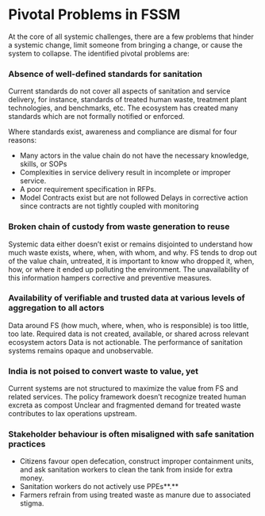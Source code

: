 # Pivotal Problems in FSSM

At the core of all systemic challenges, there are a few problems that hinder a systemic change, limit someone from bringing a change, or cause the system to collapse. The identified pivotal problems are:

### **Absence of well-defined standards for sanitation**

Current standards do not cover all aspects of sanitation and service delivery, for instance, standards of treated human waste, treatment plant technologies, and benchmarks, etc. The ecosystem has created many standards which are not formally notified or enforced.

Where standards exist, awareness and compliance are dismal for four reasons:

* Many actors in the value chain do not have the necessary knowledge, skills, or SOPs&#x20;
* Complexities in service delivery result in incomplete or improper service.
* A poor requirement specification in RFPs.&#x20;
* Model Contracts exist but are not followed Delays in corrective action since contracts are not tightly coupled with monitoring

### **Broken chain of custody from waste generation to reuse**

Systemic data either doesn’t exist or remains disjointed to understand how much waste exists, where, when, with whom, and why. FS tends to drop out of the value chain, untreated, it is important to know who dropped it, when, how, or where it ended up polluting the environment. The unavailability of this information hampers corrective and preventive measures.

### **Availability of verifiable and trusted data at various levels of aggregation to all actors**

Data around FS (how much, where, when, who is responsible) is too little, too late. Required data is not created, available, or shared across relevant ecosystem actors Data is not actionable. The performance of sanitation systems remains opaque and unobservable.

### **India is not poised to convert waste to value, yet**

Current systems are not structured to maximize the value from FS and related services. The policy framework doesn’t recognize treated human excreta as compost Unclear and fragmented demand for treated waste contributes to lax operations upstream.

### **Stakeholder behaviour is often misaligned with safe sanitation practices**

* Citizens favour open defecation, construct improper containment units, and ask sanitation workers to clean the tank from inside for extra money.
* Sanitation workers do not actively use PPEs**.**
* Farmers refrain from using treated waste as manure due to associated stigma.

##
